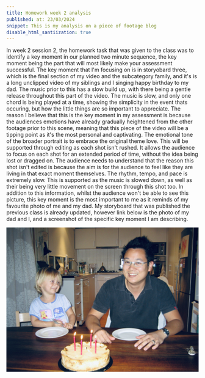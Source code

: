 ```yaml
---
title: Homework week 2 analysis  
published: at: 23/03/2024
snippet: This is my analysis on a piece of footage blog 
disable_html_santiization: true 
---
```


In week 2 session 2, the homework task that was given to the class was to identify a key moment in our planned two minute sequence, the key moment being the part that will most likely make your assessment successful. The key moment that I'm focusing on is in storyobard three, which is the final section of my video and the subcategory family, and it's is a long unclipped video of my siblings and I singing happy birthday to my dad. The music prior to this has a slow build up, with there being a gentle release throughout this part of the video. The music is slow, and only one chord is being played at a time, showing the simplicity in the event thats occuring, but how the little things are so important to appreciate. The reason I believe that this is the key moment in my assessment is because the audiences emotions have already gradually heightened from the other footage prior to this scene, meaning that this piece of the video will be a tipping point as it's the most personal and captivating. The emotional tone of the broader portrait is to embrace the original theme love. This will be supported through editing as each shot isn't rushed. It allows the audience to focus on each shot for an extended period of time, without the idea being lost or dragged on. The audience needs to understand that the reason this shot isn't edited is because the aim is for the audience to feel like they are living in that exact moment themselves. The rhythm, tempo, and pace is extremely slow. This is supported as the music is slowed down, as well as their being very little movement on the screen through this shot too. In addition to this information, whilst the audience won't be able to see this picture, this key moment is the most important to me as it reminds of my favourite photo of me and my dad. My storyboard that was published the previous class is already updated, however link below is the photo of my dad and I, and a screenshot of the specific key moment I am describing.  

![photo of me and my dad when I was little](../static/w02s02/IMG_1124.jpg)


